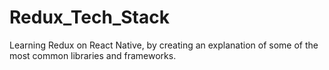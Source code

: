 # Redux_Tech_Stack
Learning Redux on React Native, by creating an explanation of some of the most common libraries and frameworks.
